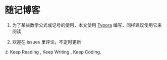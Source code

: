 # 随记博客

1. 为了某些数学公式或记号的使用，本文使用 [Typora](https://www.typora.io/) 编写，同样建议使用它来阅读

2. 欢迎在 issues 里评论，不定时更新

























⚓️ Keep Reading , Keep Writing , Keep Coding.